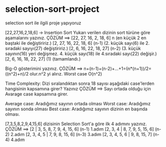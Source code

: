 # selection-sort-project
selection sort ile ilgili proje yapıyoruz
 
  [22,27,16,2,18,6] -> Insertion Sort
Yukarı verilen dizinin sort türüne göre aşamalarını yazınız.
ÇÖZÜM ==> [22, 27, 16, 2, 18, 6]   n    (en küçük 2 en baştaki ile değiştiririz.)
          [2, 27, 16, 22, 18, 6] (n-1)  (2. küçük sayı(6) ile 2. sıradaki sayıyı(27) değiştiririz.)
          [2, 6, 16, 22, 18, 27] (n-2)  (3. küçük sayının(16) yeri değişmez. 4. küçük sayı(18) ile 4.sıradaki sayı(22) değişir.)
          [2, 6, 16, 18, 22, 27]  (1)   (tamamlandı.)

  Big-O gösterimini yazınız.
ÇÖZÜM ==> n+(n-1)+(n-2)+...+1=(n*(n+1))/2=((n^2)+n)/2 olur.n^2 yi alırız. Worst case O(n^2)

  Time Complexity: Dizi sıralandıktan sonra 18 sayısı aşağıdaki case'lerden hangisinin kapsamına girer? Yazınız
ÇÖZÜM ==> Sayı ortada olduğu için Avarage case kapsamına girer.
          
  Average case: Aradığımız sayının ortada olması
  Worst case: Aradığımız sayının sonda olması
  Best case: Aradığımız sayının dizinin en başında olması.

  [7,3,5,8,2,9,4,15,6] dizisinin Selection Sort'a göre ilk 4 adımını yazınız.
ÇÖZÜM ==> [2 | 3, 5, 8, 7, 9, 4, 15, 6] (n-1) 1.adım
          [2, 3, 4 | 8, 7, 9, 5, 15, 6] (n-2) 2.adım
          [2, 3, 4, 5 | 7, 9, 8, 15, 6] (n-3) 3.adım
          [2, 3, 4, 5, 6 | 9, 8, 15, 7] (n-4) 4.adım
